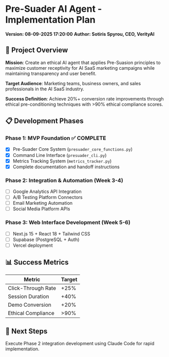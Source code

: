 # Pre-Suader AI Agent - Implementation Plan
**Version: 08-09-2025 17:20:00**
**Author: Sotiris Spyrou, CEO, VerityAI**

## 🎯 Project Overview

**Mission**: Create an ethical AI agent that applies Pre-Suasion principles to maximize customer receptivity for AI SaaS marketing campaigns while maintaining transparency and user benefit.

**Target Audience**: Marketing teams, business owners, and sales professionals in the AI SaaS industry.

**Success Definition**: Achieve 20%+ conversion rate improvements through ethical pre-conditioning techniques with >90% ethical compliance scores.

## 📋 Development Phases

### Phase 1: MVP Foundation ✅ COMPLETE
- [x] Pre-Suader Core System (`presuader_core_functions.py`)
- [x] Command Line Interface (`presuader_cli.py`)
- [x] Metrics Tracking System (`metrics_tracker.py`)
- [x] Complete documentation and handoff instructions

### Phase 2: Integration & Automation (Week 3-4)
- [ ] Google Analytics API Integration
- [ ] A/B Testing Platform Connectors
- [ ] Email Marketing Automation
- [ ] Social Media Platform APIs

### Phase 3: Web Interface Development (Week 5-6)
- [ ] Next.js 15 + React 18 + Tailwind CSS
- [ ] Supabase (PostgreSQL + Auth)
- [ ] Vercel deployment

## 📊 Success Metrics

| Metric | Target |
|--------|---------|
| Click-Through Rate | +25% |
| Session Duration | +40% |
| Demo Conversion | +20% |
| Ethical Compliance | >90% |

## 🚀 Next Steps
Execute Phase 2 integration development using Claude Code for rapid implementation.
